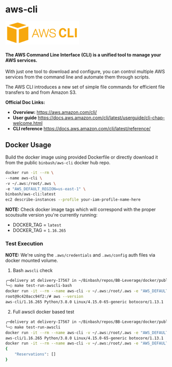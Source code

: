 # aws-cli

<div align="left">
  <img src="https://raw.githubusercontent.com/binbashar/public-docker-images/master/aws-cli/figures/awscli-logo.png" alt="leverage-circleci" width="230"/>
</div>

#### The AWS Command Line Interface (CLI) is a unified tool to manage your AWS services.

With just one tool to download and configure, you can control multiple AWS services from the command line and automate them through scripts.

The AWS CLI introduces a new set of simple file commands for efficient file transfers to and from Amazon S3.

**Official Doc Links:**

- **Overview:** https://aws.amazon.com/cli/
- **User guide** https://docs.aws.amazon.com/cli/latest/userguide/cli-chap-welcome.html
- **CLI reference** https://docs.aws.amazon.com/cli/latest/reference/

## Docker Usage

Build the docker image using provided Dockerfile or directly download it from the public `binbash/aws-cli` docker hub repo.

```bash
docker run -it --rm \
--name aws-cli \
-v ~/.aws:/root/.aws \
-e "AWS_DEFAULT_REGION=us-east-1" \
binbash/aws-cli:latest
ec2 describe-instances --profile your-iam-profile-name-here
```

**NOTE:** Check docker image tags which will correspond with the proper scoutsuite version you're currently running:
- DOCKER_TAG = `latest`
- DOCKER_TAG = `1.16.265`

### Test Execution

**NOTE:** We're using the `.aws/credentials` and `.aws/config` auth files via docker mounted volume.

1. Bash `awscli` check
```bash
╭─delivery at delivery-I7567 in ~/Binbash/repos/BB-Leverage/docker/public-docker-images/aws-cli on master✘✘✘ using ‹› 19-10-24 - 13:01:01
╰─○ make test-run-awscli-bash
docker run -it --rm --name aws-cli -v ~/.aws:/root/.aws -e "AWS_DEFAULT_REGION=us-east-1" --entrypoint=bash binbash/aws-cli:1.16.265
root@9c420acc94f2:/# aws --version
aws-cli/1.16.265 Python/3.8.0 Linux/4.15.0-65-generic botocore/1.13.1
```

2. Full awscli docker based test
```bash
╭─delivery at delivery-I7567 in ~/Binbash/repos/BB-Leverage/docker/public-docker-images/aws-cli on master✘✘✘ using ‹› 19-10-24 - 13:01:25
╰─○ make test-run-awscli
docker run -it --rm --name aws-cli -v ~/.aws:/root/.aws -e "AWS_DEFAULT_REGION=us-east-1" binbash/aws-cli:1.16.265 --version
aws-cli/1.16.265 Python/3.8.0 Linux/4.15.0-65-generic botocore/1.13.1
docker run -it --rm --name aws-cli -v ~/.aws:/root/.aws -e "AWS_DEFAULT_REGION=us-east-1" binbash/aws-cli:1.16.265 ec2 describe-instances --region us-east-1 --profile bb-dev-devops
{
    "Reservations": []
}
```
